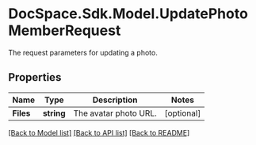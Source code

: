 # DocSpace.Sdk.Model.UpdatePhotoMemberRequest
The request parameters for updating a photo.

## Properties

Name | Type | Description | Notes
------------ | ------------- | ------------- | -------------
**Files** | **string** | The avatar photo URL. | [optional] 

[[Back to Model list]](../README.md#documentation-for-models) [[Back to API list]](../README.md#documentation-for-api-endpoints) [[Back to README]](../README.md)

